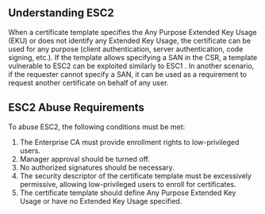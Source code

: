 ## Understanding ESC2

When a certificate template specifies the Any Purpose Extended Key Usage (EKU) or does not identify any Extended Key Usage, the certificate can be used for any purpose (client authentication, server authentication, code signing, etc.). If the template allows specifying a SAN in the CSR, a template vulnerable to ESC2 can be exploited similarly to ESC1 . In another scenario, if the requester cannot specify a SAN, it can be used as a requirement to request another certificate on behalf of any user.

## ESC2 Abuse Requirements

To abuse ESC2, the following conditions must be met:
1. The Enterprise CA must provide enrollment rights to low-privileged users.
2. Manager approval should be turned off.
3. No authorized signatures should be necessary.
4. The security descriptor of the certificate template must be excessively permissive, allowing low-privileged users to enroll for certificates.
5. The certificate template should define Any Purpose Extended Key Usage or have no Extended Key Usage specified.